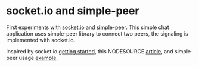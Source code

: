 # socket.io and simple-peer
First experiments with [socket.io](https://socket.io) and [simple-peer](https://github.com/feross/simple-peer). This simple chat application uses simple-peer library to connect two peers, the signaling is implemented with socket.io.

Inspired by socket.io [getting started](https://socket.io/get-started/chat/), this NODESOURCE [article](https://nodesource.com/blog/understanding-socketio/), and simple-peer usage [example](https://github.com/feross/simple-peer).
